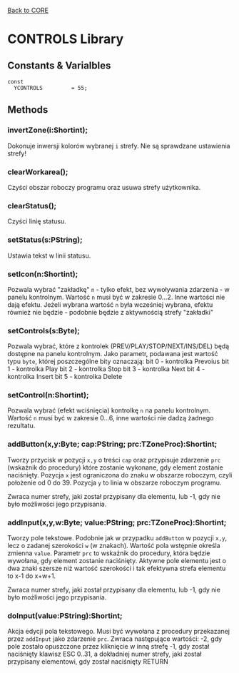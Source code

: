 [Back to CORE](core.md)
# CONTROLS Library

## Constants & Varialbles

```
const
  YCONTROLS         = 55;
```

## Methods

### invertZone(i:Shortint);

Dokonuje inwersji kolorów wybranej `i` strefy.
Nie są sprawdzane ustawienia strefy!

### clearWorkarea();

Czyści obszar roboczy programu oraz usuwa strefy użytkownika.

### clearStatus();

Czyści linię statusu.

### setStatus(s:PString);

Ustawia tekst w linii statusu.

### setIcon(n:Shortint);

Pozwala wybrać "zakładkę" `n` - tylko efekt, bez wywoływania zdarzenia - w panelu kontrolnym.
Wartość `n` musi być w zakresie 0…2. Inne wartości nie dają efektu.
Jeżeli wybrana wartość `n` była wcześniej wybrana, efektu również nie będzie - podobnie będzie z aktywnością strefy "zakładki"

### setControls(s:Byte);

Pozwala wybrać, które z kontrolek (PREV/PLAY/STOP/NEXT/INS/DEL) będą dostępne na panelu kontrolnym.
Jako parametr, podawana jest wartość typu `byte`, której poszczególne bity oznaczają:
bit 0 - kontrolka Prevoius
bit 1 - kontrolka Play
bit 2 - kontrolka Stop
bit 3 - kontrolka Next
bit 4 - kontrolka Insert
bit 5 - kontrolka Delete

### setControl(n:Shortint);

Pozwala wybrać (efekt wciśnięcia) kontrolkę `n` na panelu kontrolnym.
Wartość `n` musi być w zakresie 0…6, inne wartości nie dadzą żadnego rezultatu.

### addButton(x,y:Byte; cap:PString; prc:TZoneProc):Shortint;

Tworzy przycisk w pozycji `x,y` o treści `cap` oraz przypisuje zdarzenie `prc` (wskaźnik do procedury) które zostanie wykonane, gdy element zostanie naciśnięty.
Pozycja `x` jest ograniczona do znaku w obszarze roboczym, czyli położenie od 0 do 39.
Pozycja `y` to linia w obszarze roboczym programu.

Zwraca numer strefy, jaki został przypisany dla elementu, lub -1, gdy nie było możliwości jego przypisania.

### addInput(x,y,w:Byte; value:PString; prc:TZoneProc):Shortint;

Tworzy pole tekstowe. Podobnie jak w przypadku `addButton` w pozycji `x,y`, lecz o zadanej szerokości `w` (w znakach). Wartość pola wstępnie określa zmienna `value`.
Parametr `prc` to wskaźnik do procedury, która będzie wywołana, gdy element zostanie naciśnięty.
Aktywne pole elementu jest o dwa znaki szersze niż wartość szerokości i tak efektywna strefa elementu to x-1 do x+w+1.

Zwraca numer strefy, jaki został przypisany dla elementu, lub -1, gdy nie było możliwości jego przypisania.

### doInput(value:PString):Shortint;

Akcja edycji pola tekstowego.
Musi być wywołana z procedury przekazanej przez `addInput` jako zdarzenie `prc`.
Zwraca następujące wartości:
-2, gdy pole zostało opuszczone przez kliknięcie w inną strefę
-1, gdy został naciśnięty klawisz ESC
0..31, a dokładniej numer strefy, jaki został przypisany elementowi, gdy został naciśnięty RETURN
